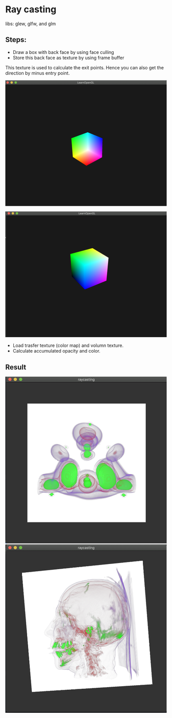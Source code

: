 # Ray casting
libs: glew, glfw, and glm

## Steps:
- Draw a box with back face by using face culling
- Store this back face as texture by using frame buffer

This texture is used to calculate the exit points. Hence you can also get the direction by minus entry point.

![backface](https://github.com/KokoFan16/openGL/blob/master/raycasting/pics/backface.png)

![frontface](https://github.com/KokoFan16/openGL/blob/master/raycasting/pics/frontface.png)

- Load trasfer texture (color map) and volumn texture. 
- Calculate accumulated opacity and color. 

## Result
![frontface](https://github.com/KokoFan16/openGL/blob/master/raycasting/pics/molecule.png)
![frontface](https://github.com/KokoFan16/openGL/blob/master/raycasting/pics/head.png)
